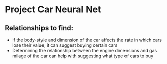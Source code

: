 # Project Car Neural Net

## Relationships to find:

- If the body-style and dimension of the car affects the rate in which cars lose their value, it can suggest buying certain cars
- Determining the relationship between the engine dimensions and gas milage of the car can help with suggesting what type of cars to buy
